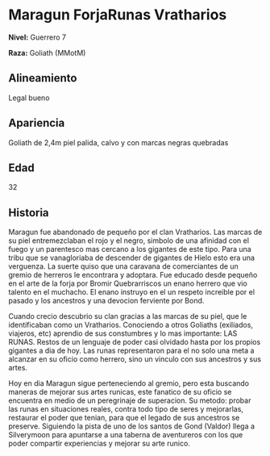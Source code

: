 # Maragun ForjaRunas  Vratharios

**Nivel:** Guerrero 7

**Raza:** Goliath (MMotM)

## Alineamiento
Legal bueno

## Apariencia
Goliath de 2,4m piel palida, calvo y con marcas negras quebradas

## Edad
32

## Historia
Maragun fue abandonado de pequeño por el clan Vratharios. Las marcas de su piel entremezclaban el rojo y el negro, simbolo de una afinidad con el fuego y un parentesco mas cercano a los gigantes de este tipo. Para una tribu que se vanagloriaba de descender de gigantes de Hielo esto era una verguenza. 
La suerte quiso que una caravana de comerciantes de un gremio de herreros le encontrara y adoptara.  Fue educado desde pequeño en el arte de la forja por Bromir Quebrarriscos un enano herrero que vio talento en el muchacho.  El enano instruyo en el un respeto increible por el pasado y los ancestros y una devocion ferviente por Bond. 

Cuando crecio descubrio su clan gracias a las marcas de su piel, que le identificaban como un Vratharios.  Conociendo a otros Goliaths (exiliados, viajeros, etc) aprendio de sus constumbres y  lo mas importante: LAS RUNAS. Restos de un lenguaje de poder casi olvidado hasta por los propios gigantes a dia de hoy. Las runas representaron para el no solo una meta a alcanzar en su oficio como herrero, sino un vinculo con sus ancestros y sus artes. 

Hoy en dia Maragun sigue perteneciendo al gremio, pero esta buscando maneras de mejorar sus artes runicas, este fanatico de su oficio se encuentra en medio de un peregrinaje de superacion. Su metodo: probar las runas en situaciones reales, contra todo tipo de seres y mejorarlas, restaurar el poder que tenian, para que el legado de sus ancestros se preserve. Siguiendo la pista de uno de los santos de Gond (Valdor) llega a Silverymoon para apuntarse a una taberna de aventureros con los que poder compartir experiencias y mejorar su arte runico.

